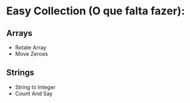 # Easy Collection (O que falta fazer):

## Arrays
* Rotate Array
* Move Zeroes

## Strings
* String to Integer
* Count And Say
